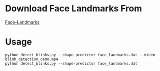# Download Face Landmarks From
[Face-Landmarks](https://www.sendspace.com/file/m9v7kn)
# Usage
```
python detect_blinks.py --shape-predictor face_landmarks.dat --video blink_detection_demo.mp4
python detect_blinks.py --shape-predictor face_landmarks.dat
```
